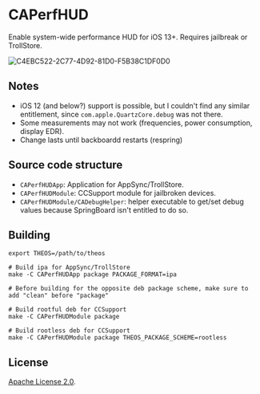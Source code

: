 # CAPerfHUD
Enable system-wide performance HUD for iOS 13+. Requires jailbreak or TrollStore.

![C4EBC522-2C77-4D92-81D0-F5B38C1DF0D0](https://github.com/khanhduytran0/CAPerfHUD/assets/40482367/de6ce69b-2636-46bc-9072-ad2687c4b1a3)

## Notes
- iOS 12 (and below?) support is possible, but I couldn't find any similar entitlement, since `com.apple.QuartzCore.debug` was not there.
- Some measurements may not work (frequencies, power consumption, display EDR).
- Change lasts until backboardd restarts (respring)

## Source code structure
- `CAPerfHUDApp`: Application for AppSync/TrollStore.
- `CAPerfHUDModule`: CCSupport module for jailbroken devices.
- `CAPerfHUDModule/CADebugHelper`: helper executable to get/set debug values because SpringBoard isn't entitled to do so.

## Building
```
export THEOS=/path/to/theos

# Build ipa for AppSync/TrollStore
make -C CAPerfHUDApp package PACKAGE_FORMAT=ipa

# Before building for the opposite deb package scheme, make sure to add "clean" before "package"

# Build rootful deb for CCSupport
make -C CAPerfHUDModule package

# Build rootless deb for CCSupport
make -C CAPerfHUDModule package THEOS_PACKAGE_SCHEME=rootless
```

## License
[Apache License 2.0](https://github.com/khanhduytran0/CAPerfHUD/blob/main/LICENSE).
